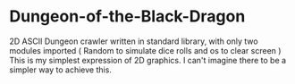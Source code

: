 # Dungeon-of-the-Black-Dragon
2D ASCII Dungeon crawler written in standard library, with only two modules imported ( Random to simulate dice rolls and os to clear screen ) This is my simplest expression of 2D graphics. I can't imagine there to be a simpler way to achieve this.  
